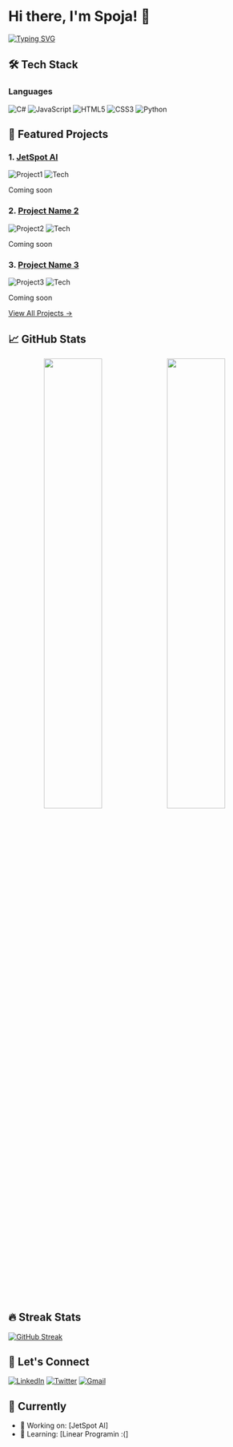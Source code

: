 # Hi there, I'm Spoja! 👋

[![Typing SVG](https://readme-typing-svg.demolab.com?font=Fira+Code&pause=1000&color=38F7A7&width=435&lines=Full+Stack+Developer;Open+Source+Contributor;Tech+Enthusiast)](https://git.io/typing-svg)

## 🛠 Tech Stack

### Languages
![C#](https://img.shields.io/badge/C%23-239120?style=flat-square&logo=c-sharp&logoColor=white)
![JavaScript](https://img.shields.io/badge/JavaScript-F7DF1E?style=flat-square&logo=javascript&logoColor=black)
![HTML5](https://img.shields.io/badge/HTML5-E34F26?style=flat-square&logo=html5&logoColor=white)
![CSS3](https://img.shields.io/badge/CSS3-1572B6?style=flat-square&logo=css3&logoColor=white)
![Python](https://img.shields.io/badge/Python-3776AB?style=flat-square&logo=python&logoColor=white)

## 🚀 Featured Projects

### 1. [JetSpot AI](https://github.com/spoja-10/project1)
![Project1](https://img.shields.io/badge/Status-Live-success?style=flat-square)
![Tech](https://img.shields.io/badge/Tech-C%23%2C.NET%2CReact-informational?style=flat-square)
  
Coming soon

### 2. [Project Name 2](https://github.com/spoja-10/project2)
![Project2](https://img.shields.io/badge/Status-Development-yellow?style=flat-square)
![Tech](https://img.shields.io/badge/Tech-Python%2CJavaScript-blue?style=flat-square)
  
Coming soon

### 3. [Project Name 3](https://github.com/spoja-10/project3)
![Project3](https://img.shields.io/badge/Status-Maintained-blue?style=flat-square)
![Tech](https://img.shields.io/badge/Tech-HTML%2CCSS%2CJS-important?style=flat-square)
  
Coming soon

[View All Projects →](https://github.com/spoja-10?tab=repositories)

## 📈 GitHub Stats

<div align="center">
  <img width="48%" src="https://github-readme-stats.vercel.app/api?username=spoja-10&show_icons=true&theme=radical" />
  <img width="48%" src="https://github-readme-stats.vercel.app/api/top-langs/?username=spoja-10&layout=compact&theme=radical&hide=roff,shell" />
</div>

## 🔥 Streak Stats

[![GitHub Streak](https://streak-stats.demolab.com/?user=spoja-10&theme=radical)](https://git.io/streak-stats)

## 🤝 Let's Connect

[![LinkedIn](https://img.shields.io/badge/LinkedIn-0077B5?style=for-the-badge&logo=linkedin&logoColor=white)](https://linkedin.com/in/your-profile)
[![Twitter](https://img.shields.io/badge/Twitter-1DA1F2?style=for-the-badge&logo=twitter&logoColor=white)](https://twitter.com/your-handle)
[![Gmail](https://img.shields.io/badge/Gmail-D14836?style=for-the-badge&logo=gmail&logoColor=white)](mailto:your-email@gmail.com)

## 🎯 Currently

- 🔭 Working on: [JetSpot AI]
- 🌱 Learning: [Linear Programin :(]
  
